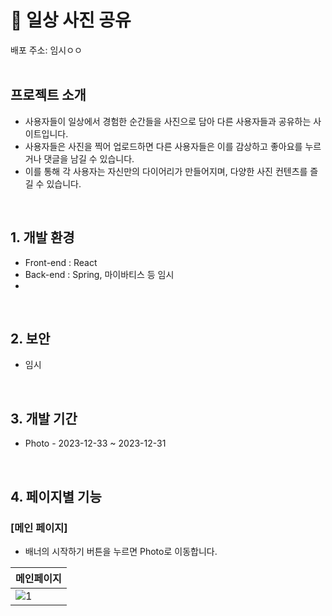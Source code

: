 # 📒 일상 사진 공유 

배포 주소: 임시ㅇㅇ
<br>
<br>

## 프로젝트 소개
- 사용자들이 일상에서 경험한 순간들을 사진으로 담아 다른 사용자들과 공유하는 사이트입니다. 
- 사용자들은 사진을 찍어 업로드하면 다른 사용자들은 이를 감상하고 좋아요를 누르거나 댓글을 남길 수 있습니다.
- 이를 통해 각 사용자는 자신만의 다이어리가 만들어지며, 다양한 사진 컨텐츠를 즐길 수 있습니다.
<br>

## 1. 개발 환경
- Front-end : React
- Back-end : Spring, 마이바티스 등 임시
- 
<br>

## 2. 보안
- 임시

<br>

## 3. 개발 기간
- Photo - 2023-12-33 ~ 2023-12-31

<br>

## 4. 페이지별 기능

### [메인 페이지]
- 배너의 시작하기 버튼을 누르면 Photo로 이동합니다.

| 메인페이지 |
| -------- |
|    ![1](https://github.com/fxzz/sns/assets/3148006/91b9c3fc-f12e-43ee-b9f9-29a1156805ca) |
